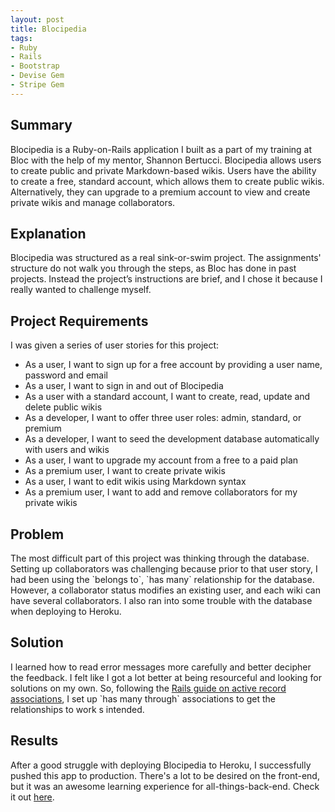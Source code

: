 ```yaml
---
layout: post
title: Blocipedia
tags:
- Ruby
- Rails
- Bootstrap
- Devise Gem
- Stripe Gem
---
```


<h2>Summary</h2>
Blocipedia is a Ruby-on-Rails application I built as a part of my training at Bloc with the help of my mentor, Shannon Bertucci. Blocipedia allows users to create public and private Markdown-based wikis. Users have the ability to create a free, standard account, which allows them to create public wikis. Alternatively, they can upgrade to a premium account to view and create private wikis and manage collaborators.

<h2>Explanation</h2>
Blocipedia was structured as a real sink-or-swim project. The assignments' structure do not walk you through the steps, as Bloc has done in past projects. Instead the project’s instructions are brief, and I chose it because I really wanted to challenge myself. 

<h2>Project Requirements</h2>
I was given a series of user stories for this project:
<ul>
<li>As a user, I want to sign up for a free account by providing a user name, password and email</li>
<li>As a user, I want to sign in and out of Blocipedia</li>
<li>As a user with a standard account, I want to create, read, update and delete public wikis</li>
<li>As a developer, I want to offer three user roles: admin, standard, or premium</li>
<li>As a developer, I want to seed the development database automatically with users and wikis</li>
<li>As a user, I want to upgrade my account from a free to a paid plan</li>
<li>As a premium user, I want to create private wikis</li>
<li>As a user, I want to edit wikis using Markdown syntax</li>
<li>As a premium user, I want to add and remove collaborators for my private wikis</li>
</ul>

<h2>Problem</h2>
The most difficult part of this project was thinking through the database. Setting up collaborators was challenging because prior to that user story, I had been using the `belongs to`, `has many` relationship for the database. However, a collaborator status modifies an existing user, and each wiki can have several collaborators. I also ran into some trouble with the database when deploying to Heroku. 

<h2>Solution</h2>
I learned how to read error messages more carefully and better decipher the feedback. I felt like I got a lot better at being resourceful and looking for solutions on my own. So, following the <a href="http://guides.rubyonrails.org/association_basics.html#the-has-many-through-association" target="_blank">Rails guide on active record associations</a>, I set up `has many through` associations to get the relationships to work s intended.

<h2>Results</h2>
After a good struggle with deploying Blocipedia to Heroku, I successfully pushed this app to production. There's a lot to be desired on the front-end, but it was an awesome learning experience for all-things-back-end. Check it out <a href = "https://arcane-crag-67381.herokuapp.com" target="_blank">here</a>.